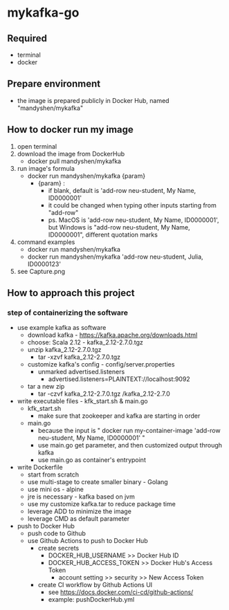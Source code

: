 # mykafka-go

## Required
* terminal
* docker

## Prepare environment
* the image is prepared publicly in Docker Hub, named "mandyshen/mykafka"

## How to docker run my image
1. open terminal
2. download the image from DockerHub
   * docker pull mandyshen/mykafka
3. run image's formula
   * docker run mandyshen/mykafka {param}
      * {param} :
         * if blank, default is 'add-row neu-student, My Name, ID0000001'
         * it could be changed when typing other inputs starting from "add-row"
         * ps. MacOS is 'add-row neu-student, My Name, ID0000001', but Windows is "add-row neu-student, My Name, ID0000001", different quotation marks
4. command examples
   * docker run mandyshen/mykafka
   * docker run mandyshen/mykafka 'add-row neu-student, Julia, ID0000123'
5. see Capture.png

## How to approach this project
### step of containerizing the software
* use example kafka as software
    * download kafka - https://kafka.apache.org/downloads.html
    * choose: Scala 2.12  - kafka_2.12-2.7.0.tgz
    * unzip kafka_2.12-2.7.0.tgz
        * tar -xzvf kafka_2.12-2.7.0.tgz
    * customize kafka's config - config/server.properties
        * unmarked advertised.listeners
            * advertised.listeners=PLAINTEXT://localhost:9092
    * tar a new zip
        * tar -czvf kafka_2.12-2.7.0.tgz /kafka_2.12-2.7.0
* write executable files - kfk_start.sh & main.go
    * kfk_start.sh
        * make sure that zookeeper and kafka are starting in order
    * main.go
        * because the input is " docker run my-container-image 'add-row neu-student, My Name, ID0000001' "
        * use main.go get parameter, and then customized output through kafka
        * use main.go as container's entrypoint
* write Dockerfile
    * start from scratch
    * use multi-stage to create smaller binary - Golang
    * use mini os - alpine
    * jre is necessary - kafka based on jvm
    * use my customize kafka.tar to reduce package time
    * leverage ADD to minimize the image
    * leverage CMD as default parameter
* push to Docker Hub
    * push code to Github
    * use Github Actions to push to Docker Hub
        * create secrets
            * DOCKER_HUB_USERNAME >> Docker Hub ID
            * DOCKER_HUB_ACCESS_TOKEN >> Docker Hub's Access Token
                * account setting >> security >> New Access Token
        * create CI workflow by Github Actions UI
            * see https://docs.docker.com/ci-cd/github-actions/
            * example: pushDockerHub.yml
